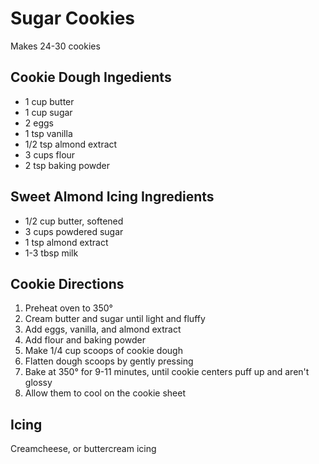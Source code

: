 # Sugar Cookies

Makes 24-30 cookies

## Cookie Dough Ingedients
* 1 cup butter
* 1 cup sugar
* 2 eggs
* 1 tsp vanilla 
* 1/2 tsp almond extract
* 3 cups flour
* 2 tsp baking powder  

## Sweet Almond Icing Ingredients
* 1/2 cup butter, softened
* 3 cups powdered sugar
* 1 tsp almond extract 
* 1-3 tbsp milk

## Cookie Directions
1. Preheat oven to 350°
2. Cream butter and sugar until light and fluffy
3. Add eggs, vanilla, and almond extract
4. Add flour and baking powder
5. Make 1/4 cup scoops of cookie dough
6. Flatten dough scoops by gently pressing
7. Bake at 350° for 9-11 minutes, until cookie centers puff up and aren't glossy
9. Allow them to cool on the cookie sheet

## Icing
Creamcheese, or buttercream icing